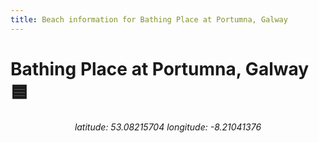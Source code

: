 ```yaml
---
title: Beach information for Bathing Place at Portumna, Galway
---
```

# Bathing Place at Portumna, Galway 🟦

<div align="center"><i>latitude: 53.08215704 longitude: -8.21041376</i></div>
